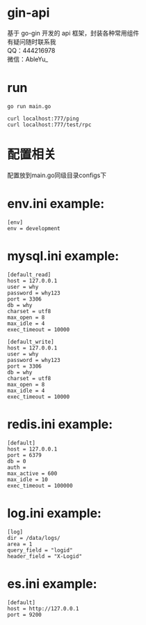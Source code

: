 <!--
 * @Descripttion:
 * @Author: weihaoyu
-->

# gin-api

基于 go-gin 开发的 api 框架，封装各种常用组件
<br>
有疑问随时联系我
<br>
QQ：444216978
<br>
微信：AbleYu_
<br>

# run

```
go run main.go

curl localhost:777/ping
curl localhost:777/test/rpc
```

# 配置相关
配置放到main.go同级目录configs下

# env.ini example:

```
[env]
env = development
```

# mysql.ini example:

```
[default_read]
host = 127.0.0.1
user = why
password = why123
port = 3306
db = why
charset = utf8
max_open = 8
max_idle = 4
exec_timeout = 10000

[default_write]
host = 127.0.0.1
user = why
password = why123
port = 3306
db = why
charset = utf8
max_open = 8
max_idle = 4
exec_timeout = 10000
```

# redis.ini example:

```
[default]
host = 127.0.0.1
port = 6379
db = 0
auth =
max_active = 600
max_idle = 10
exec_timeout = 100000
```

# log.ini example:

```
[log]
dir = /data/logs/
area = 1
query_field = "logid"
header_field = "X-Logid"
```

# es.ini example:

```
[default]
host = http://127.0.0.1
port = 9200
```
